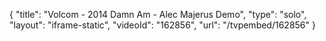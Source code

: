 {
    "title": "Volcom - 2014 Damn Am - Alec Majerus Demo",
    "type": "solo",
    "layout": "iframe-static",
    "videoId": "162856",
    "url": "\/tvpembed\/162856"
}